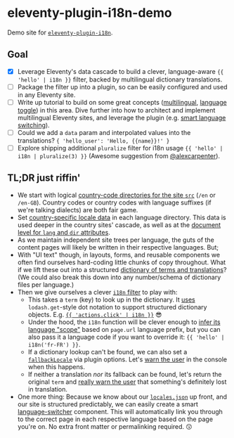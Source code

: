 # eleventy-plugin-i18n-demo

Demo site for [`eleventy-plugin-i18n`](https://github.com/adamduncan/eleventy-plugin-i18n).

## Goal

- [x] Leverage Eleventy's data cascade to build a clever, language-aware `{{ 'hello' | i18n }}` filter, backed by multilingual dictionary translations.
- [ ] Package the filter up into a plugin, so can be easily configured and used in any Eleventy site.
- [ ] Write up tutorial to build on some great concepts ([multilingual](https://www.webstoemp.com/blog/multilingual-sites-eleventy/), [language toggle](https://www.webstoemp.com/blog/language-switcher-multilingual-jamstack-sites/)) in this area. Dive further into how to architect and implement multilingual Eleventy sites, and leverage the plugin (e.g. [smart language switching](https://github.com/adamduncan/eleventy-plugin-i18n-demo/blob/master/src/_includes/components/language-selector.njk)).
- [ ] Could we add a `data` param and interpolated values into the translations? `{ 'hello_user': 'Hello, {{name}}!' }`
- [ ] Explore shipping additional `pluralize` filter for i18n usage `{{ 'hello' | i18n | pluralize(3) }}` (Awesome suggestion from [@alexcarpenter](https://github.com/alexcarpenter)).

## TL;DR just riffin'

- We start with logical [country-code directories for the site `src`](https://github.com/adamduncan/eleventy-plugin-i18n-demo/tree/master/src) (`/en` or `/en-GB`). Country codes or country codes with language suffixes (if we're talking dialects) are both fair game.
- Set [country-specific locale data](https://github.com/adamduncan/eleventy-plugin-i18n-demo/blob/master/src/en-GB/en-GB.json) in each language directory. This data is used deeper in the country sites' cascade, as well as at the [document level for `lang` and `dir` attributes](https://github.com/adamduncan/eleventy-plugin-i18n-demo/blob/master/src/_includes/layouts/base.njk#L2).
- As we maintain independent site trees per language, the guts of the content pages will likely be written in their respective languages. But;
- With "UI text" though, in layouts, forms, and reusable components we often find ourselves hard-coding little chunks of copy throughout. What if we lift these out into a structured [dictionary of terms and translations](https://github.com/adamduncan/eleventy-plugin-i18n-demo/blob/master/src/_data/i18n/index.js)? (We could also break this down into any number/schema of dictionary files per language.)
- Then we give ourselves a clever [`i18n` filter](https://github.com/adamduncan/eleventy-plugin-i18n-demo/blob/master/src/_11ty/shortcodes/i18n.js) to play with:
  - This takes a `term` (key) to look up in the dictionary. It [uses](https://github.com/adamduncan/eleventy-plugin-i18n-demo/blob/master/src/_11ty/shortcodes/i18n.js#L19) `lodash.get`-style dot notation to support structured dictionary objects. E.g. [`{{ 'actions.click' | i18n }}`](https://github.com/adamduncan/eleventy-plugin-i18n-demo/blob/master/src/_data/i18n/index.js#L31-L43) :sunglasses:
  - Under the hood, the `i18n` function will be clever enough to [infer its language "scope"](https://github.com/adamduncan/eleventy-plugin-i18n-demo/blob/master/src/_11ty/shortcodes/i18n.js#L15) based on `page.url` language prefix, but you can also pass it a language code if you want to override it: `{{ 'hello' | i18n('fr-FR') }}`.
  - If a dictionary lookup can't be found, we can also set a [`fallbackLocale`](https://github.com/adamduncan/eleventy-plugin-i18n-demo/blob/master/.eleventy.js#L13) via plugin options. Let's [warn the user](https://github.com/adamduncan/eleventy-plugin-i18n-demo/blob/master/src/_11ty/shortcodes/i18n.js#L24-L28) in the console when this happens.
  - If neither a translation _nor_ its fallback can be found, let's return the original `term` and [really warn the user](https://github.com/adamduncan/eleventy-plugin-i18n-demo/blob/master/src/_11ty/shortcodes/i18n.js#L40-L44) that something's definitely lost in translation.
- One more thing: Because we know about our [`locales.json`](https://github.com/adamduncan/eleventy-plugin-i18n-demo/blob/master/src/_data/locales.js) up front, and our site is structured predictably, we can easily create a smart [language-switcher](https://github.com/adamduncan/eleventy-plugin-i18n-demo/blob/master/src/_includes/components/language-selector.njk) component. This will automatically link you through to the correct page in each respective language based on the page you're on. No extra front matter or permalinking required. :kissing:
